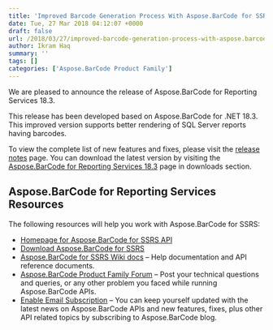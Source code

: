 ```yaml
---
title: 'Improved Barcode Generation Process With Aspose.BarCode for SSRS 18.3'
date: Tue, 27 Mar 2018 04:12:07 +0000
draft: false
url: /2018/03/27/improved-barcode-generation-process-with-aspose.barcode-for-ssrs-18.3/
author: Ikram Haq
summary: ''
tags: []
categories: ['Aspose.BarCode Product Family']
---
```


We are pleased to announce the release of Aspose.BarCode for Reporting Services 18.3.  
  
This release has been developed based on Aspose.BarCode for .NET 18.3. This improved version supports better rendering of SQL Server reports having barcodes.

To view the complete list of new features and fixes, please visit the [release notes][1] page. You can download the latest version by visiting the [Aspose.BarCode for Reporting Services 18.3][2] page in downloads section.

## Aspose.BarCode for Reporting Services Resources

The following resources will help you work with Aspose.BarCode for SSRS:

*   [Homepage for Aspose.BarCode for SSRS API][3]
*   [Download Aspose.BarCode for SSRS][4]
*   [Aspose.BarCode for SSRS Wiki docs][5] – Help documentation and API reference documents.
*   [Aspose.BarCode Product Family Forum][6] – Post your technical questions and queries, or any other problem you faced while running Aspose.BarCode APIs.
*   [Enable Email Subscription][7] – You can keep yourself updated with the latest news on Aspose.BarCode APIs and new features, fixes, plus other API related topics by subscribing to Aspose.BarCode blog.




[1]: https://docs.aspose.com/display/barcodereportingservices/Aspose.BarCode+for+Reporting+Services+18.3+Release+Notes
[2]: http://www.aspose.com/downloads/barcode/reportingservices
[3]: https://www.aspose.com/products/barcode/reporting-services
[4]: https://downloads.aspose.com/barcode/reportingservices
[5]: https://docs.aspose.com/display/barcodereportingservices/Home
[6]: https://forum.aspose.com/c/barcode
[7]: https://blog.aspose.com/category/aspose-products/aspose-barcode-product-family/




